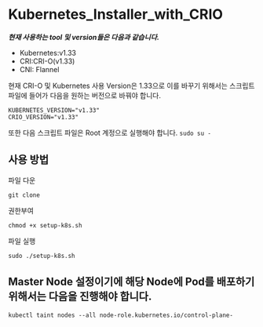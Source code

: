 # Kubernetes_Installer_with_CRIO
***현재 사용하는 tool 및 version들은 다음과 같습니다.***
- Kubernetes:v1.33
- CRI:CRI-O(v1.33)
- CNI: Flannel

현재 CRI-O 및 Kubernetes 사용 Version은 1.33으로 이를 바꾸기 위해서는 스크립트 파일에 들어가 다음을 원하는 버전으로 바꿔야 합니다.
```
KUBERNETES_VERSION="v1.33"
CRIO_VERSION="v1.33"
```
또한 다음 스크립트 파일은 Root 계정으로 실행해야 합니다.
`sudo su - ` 
## 사용 방법
파일 다운
```
git clone 
```

권한부여
```
chmod +x setup-k8s.sh
```

파일 실행
```
sudo ./setup-k8s.sh
```

## Master Node 설정이기에 해당 Node에 Pod를 배포하기 위해서는 다음을 진행해야 합니다.
`kubectl taint nodes --all node-role.kubernetes.io/control-plane-`
